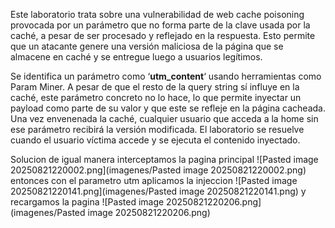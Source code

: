 Este laboratorio trata sobre una vulnerabilidad de web cache poisoning provocada por un parámetro que no forma parte de la clave usada por la caché, a pesar de ser procesado y reflejado en la respuesta. Esto permite que un atacante genere una versión maliciosa de la página que se almacene en caché y se entregue luego a usuarios legítimos.

Se identifica un parámetro como ‘**utm_content**‘ usando herramientas como Param Miner. A pesar de que el resto de la query string sí influye en la caché, este parámetro concreto no lo hace, lo que permite inyectar un payload como parte de su valor y que este se refleje en la página cacheada. Una vez envenenada la caché, cualquier usuario que acceda a la home sin ese parámetro recibirá la versión modificada. El laboratorio se resuelve cuando el usuario víctima accede y se ejecuta el contenido inyectado.

Solucion
de igual manera interceptamos la pagina principal
![Pasted image 20250821220002.png](imagenes/Pasted image 20250821220002.png)
entonces con el parametro utm aplicamos la injeccion
![Pasted image 20250821220141.png](imagenes/Pasted image 20250821220141.png)
y recargamos la pagina
![Pasted image 20250821220206.png](imagenes/Pasted image 20250821220206.png)


